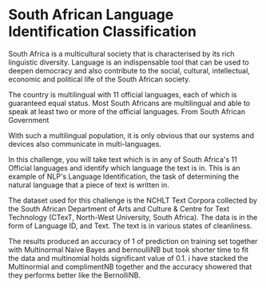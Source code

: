 # South African Language Identification Classification
 
South Africa is a multicultural society that is characterised by its rich linguistic diversity. Language is an indispensable tool that can be used to deepen democracy and also contribute to the social, cultural, intellectual, economic and political life of the South African society.

The country is multilingual with 11 official languages, each of which is guaranteed equal status. Most South Africans are multilingual and able to speak at least two or more of the official languages.
From South African Government



With such a multilingual population, it is only obvious that our systems and devices also communicate in multi-languages.

In this challenge, you will take text which is in any of South Africa's 11 Official languages and identify which language the text is in. This is an example of NLP's Language Identification, the task of determining the natural language that a piece of text is written in.

The dataset used for this challenge is the NCHLT Text Corpora collected by the South African Department of Arts and Culture & Centre for Text Technology (CTexT, North-West University, South Africa). The data is in the form of Language ID, and Text. The text is in various states of cleanliness.

 The results produced an accuracy of 1 of prediction on training set together with Multinormal Naive Bayes and bernoulliNB but took shorter time to fit the data and multinomial holds significant value of 0.1. i have stacked the Multinormial and complimentNB together and the accuracy showered that they performs better like the BernolliNB.
